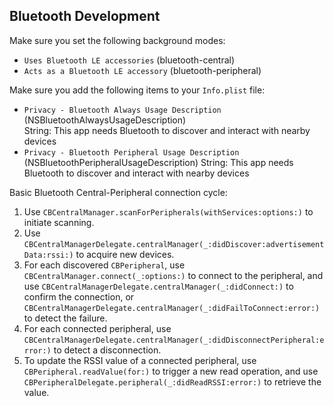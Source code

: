 ## Bluetooth Development

Make sure you set the following background modes:
* `Uses Bluetooth LE accessories` (bluetooth-central)
* `Acts as a Bluetooth LE accessory` (bluetooth-peripheral)

Make sure you add the following items to your `Info.plist` file:

* `Privacy - Bluetooth Always Usage Description` (NSBluetoothAlwaysUsageDescription)  
  String: This app needs Bluetooth to discover and interact with nearby devices
* `Privacy - Bluetooth Peripheral Usage Description` (NSBluetoothPeripheralUsageDescription)
  String: This app needs Bluetooth to discover and interact with nearby devices

Basic Bluetooth Central-Peripheral connection cycle:

1. Use `CBCentralManager.scanForPeripherals(withServices:options:)` to initiate scanning.
1. Use `CBCentralManagerDelegate.centralManager(_:didDiscover:advertisementData:rssi:)` to acquire new devices.
1. For each discovered `CBPeripheral`,  use `CBCentralManager.connect(_:options:)` to connect to the peripheral, and use `CBCentralManagerDelegate.centralManager(_:didConnect:)` to confirm the connection, or `CBCentralManagerDelegate.centralManager(_:didFailToConnect:error:)` to detect the failure.
1. For each connected peripheral, use `CBCentralManagerDelegate.centralManager(_:didDisconnectPeripheral:error:)` to detect a disconnection.
1. To update the RSSI value of a connected peripheral, use `CBPeripheral.readValue(for:)` to trigger a new read operation, and use `CBPeripheralDelegate.peripheral(_:didReadRSSI:error:)` to retrieve the value.
